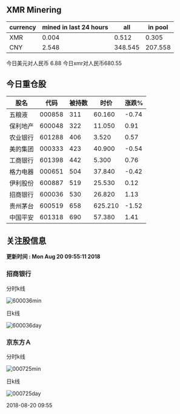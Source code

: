 ## XMR Minering

|currency|mined in last 24 hours|all|in pool|
|---|---|---|---|
|XMR|0.004|0.512|0.305|
|CNY|2.548|348.545|207.558|

今日美元对人民币 6.88	今日xmr对人民币680.55


## 今日重仓股 

|股名|代码|被持数|时价|涨跌%|
|---|---|---|---|---|
|五粮液|000858|311|60.160|-0.74|
|保利地产|600048|322|11.050|0.91|
|农业银行|601288|406|3.520|0.57|
|美的集团|000333|423|40.900|-0.54|
|工商银行|601398|442|5.300|0.76|
|格力电器|000651|504|37.840|-0.42|
|伊利股份|600887|519|25.530|0.12|
|招商银行|600036|530|26.820|1.13|
|贵州茅台|600519|658|625.210|-1.52|
|中国平安|601318|690|57.380|1.41|

## 关注股信息
**更新时间 : Mon Aug 20 09:55:11 2018**
### 招商银行 
分时k线

![600036min](http://image.sinajs.cn/newchart/min/n/sh600036.gif)

日k线

![600036day](http://image.sinajs.cn/newchart/daily/n/sh600036.gif)

### 京东方Ａ 
分时k线

![000725min](http://image.sinajs.cn/newchart/min/n/sz000725.gif)

日k线

![000725day](http://image.sinajs.cn/newchart/daily/n/sz000725.gif)

2018-08-20 09:55